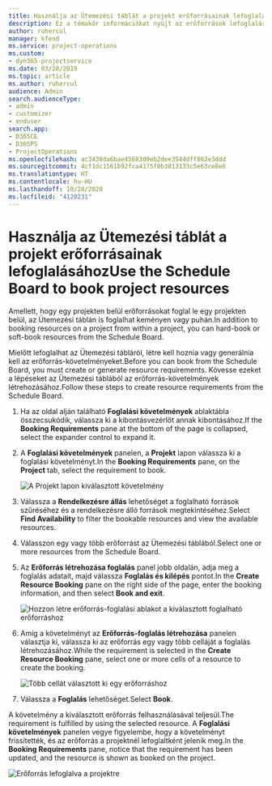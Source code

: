 ```yaml
---
title: Használja az Ütemezési táblát a projekt erőforrásainak lefoglalásához
description: Ez a témakör információkat nyújt az erőforrások lefoglalásáról.
author: ruhercul
manager: kfend
ms.service: project-operations
ms.custom:
- dyn365-projectservice
ms.date: 03/28/2019
ms.topic: article
ms.author: ruhercul
audience: Admin
search.audienceType:
- admin
- customizer
- enduser
search.app:
- D365CE
- D365PS
- ProjectOperations
ms.openlocfilehash: ac3438da6bae45683d9eb2dee3544dff862e3ddd
ms.sourcegitcommit: 4cf1dc1561b92fca4175f0b3813133c5e63ce8e6
ms.translationtype: HT
ms.contentlocale: hu-HU
ms.lasthandoff: 10/28/2020
ms.locfileid: "4120231"
---
```

# <a name="use-the-schedule-board-to-book-project-resources"></a><span data-ttu-id="42f85-103">Használja az Ütemezési táblát a projekt erőforrásainak lefoglalásához</span><span class="sxs-lookup"><span data-stu-id="42f85-103">Use the Schedule Board to book project resources</span></span>

<span data-ttu-id="42f85-104">Amellett, hogy egy projekten belül erőforrásokat foglal le egy projekten belül, az Ütemezési táblán is foglalhat keményen vagy puhán.</span><span class="sxs-lookup"><span data-stu-id="42f85-104">In addition to booking resources on a project from within a project, you can hard-book or soft-book resources from the Schedule Board.</span></span>

<span data-ttu-id="42f85-105">Mielőtt lefoglalhat az Ütemezési tábláról, létre kell hoznia vagy generálnia kell az erőforrás-követelményeket.</span><span class="sxs-lookup"><span data-stu-id="42f85-105">Before you can book from the Schedule Board, you must create or generate resource requirements.</span></span> <span data-ttu-id="42f85-106">Kövesse ezeket a lépéseket az Ütemezési táblából az erőforrás-követelmények létrehozásához.</span><span class="sxs-lookup"><span data-stu-id="42f85-106">Follow these steps to create resource requirements from the Schedule Board.</span></span>

1. <span data-ttu-id="42f85-107">Ha az oldal alján található **Foglalási követelmények** ablaktábla összecsukódik, válassza ki a kibontásvezérlőt annak kibontásához.</span><span class="sxs-lookup"><span data-stu-id="42f85-107">If the **Booking Requirements** pane at the bottom of the page is collapsed, select the expander control to expand it.</span></span>
2. <span data-ttu-id="42f85-108">A **Foglalási követelmények** panelen, a **Projekt** lapon válassza ki a foglalási követelményt.</span><span class="sxs-lookup"><span data-stu-id="42f85-108">In the **Booking Requirements** pane, on the **Project** tab, select the requirement to book.</span></span>

    ![A Projekt lapon kiválasztott követelmény](media/Resource-Management-image73.png)

3. <span data-ttu-id="42f85-110">Válassza a **Rendelkezésre állás** lehetőséget a foglalható források szűréséhez és a rendelkezésre álló források megtekintéséhez.</span><span class="sxs-lookup"><span data-stu-id="42f85-110">Select **Find Availability** to filter the bookable resources and view the available resources.</span></span> 
4. <span data-ttu-id="42f85-111">Válasszon egy vagy több erőforrást az Ütemezési táblából.</span><span class="sxs-lookup"><span data-stu-id="42f85-111">Select one or more resources from the Schedule Board.</span></span> 
5. <span data-ttu-id="42f85-112">Az **Erőforrás létrehozása foglalás** panel jobb oldalán, adja meg a foglalás adatait, majd válassza **Foglalás és kilépés** pontot.</span><span class="sxs-lookup"><span data-stu-id="42f85-112">In the **Create Resource Booking** pane on the right side of the page, enter the booking information, and then select **Book and exit**.</span></span>

    ![Hozzon létre erőforrás-foglalási ablakot a kiválasztott foglalható erőforráshoz](media/Resource-Management-image74.png)

6. <span data-ttu-id="42f85-114">Amíg a követelményt az **Erőforrás-foglalás létrehozása** panelen választja ki, válassza ki az erőforrás egy vagy több celláját a foglalás létrehozásához.</span><span class="sxs-lookup"><span data-stu-id="42f85-114">While the requirement is selected in the **Create Resource Booking** pane, select one or more cells of a resource to create the booking.</span></span>

    ![Több cellát választott ki egy erőforráshoz](media/Resource-Management-image75.png)

7. <span data-ttu-id="42f85-116">Válassza a **Foglalás** lehetőséget.</span><span class="sxs-lookup"><span data-stu-id="42f85-116">Select **Book**.</span></span>

<span data-ttu-id="42f85-117">A követelmény a kiválasztott erőforrás felhasználásával teljesül.</span><span class="sxs-lookup"><span data-stu-id="42f85-117">The requirement is fulfilled by using the selected resource.</span></span> <span data-ttu-id="42f85-118">A **Foglalási követelmények** panelen vegye figyelembe, hogy a követelményt frissítették, és az erőforrás a projektnél lefoglaltként jelenik meg.</span><span class="sxs-lookup"><span data-stu-id="42f85-118">In the **Booking Requirements** pane, notice that the requirement has been updated, and the resource is shown as booked on the project.</span></span>

![Erőforrás lefoglalva a projektre](media/Resource-Management-image76.png)
